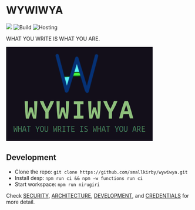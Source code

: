 # WYWIWYA

![](https://img.shields.io/badge/version-0.2.2-blueviolet.svg)
![Build](https://github.com/smallkirby/wywiwya/actions/workflows/ci.yml/badge.svg)
![Hosting](https://github.com/smallkirby/wywiwya/actions/workflows/firebase-hosting-merge.yml/badge.svg)

WHAT YOU WRITE IS WHAT YOU ARE.

![logo](static/logo/wywiwya-horizontal.png)

## Development

- Clone the repo: `git clone https://github.com/smallkirby/wywiwya.git`
- Install desp: `npm run ci && npm -w functions run ci`
- Start workspace: `npm run nirugiri`

Check [SECURITY](./memo/SECURITY.md), [ARCHITECTURE](./memo/ARCHITECTURE.md), [DEVELOPMENT](./memo/DEVELOPMENT.md), and [CREDENTIALS](./memo/CREDENTIALS.md) for more detail.

